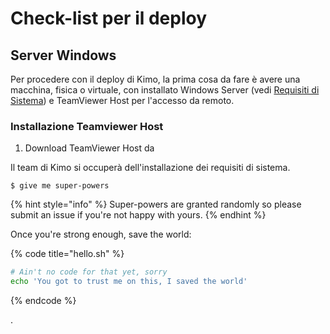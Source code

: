 # Check-list per il deploy

## Server Windows 

Per procedere con il deploy di Kimo, la prima cosa da fare è avere una macchina, fisica o virtuale, con installato Windows Server \(vedi [Requisiti di Sistema](requisiti-di-sistema.md)\) e TeamViewer Host per l'accesso da remoto.

### Installazione Teamviewer Host

1. Download TeamViewer Host da 

Il team di Kimo si occuperà dell'installazione dei requisiti di sistema.



```
$ give me super-powers
```

{% hint style="info" %}
 Super-powers are granted randomly so please submit an issue if you're not happy with yours.
{% endhint %}

Once you're strong enough, save the world:

{% code title="hello.sh" %}
```bash
# Ain't no code for that yet, sorry
echo 'You got to trust me on this, I saved the world'
```
{% endcode %}



.